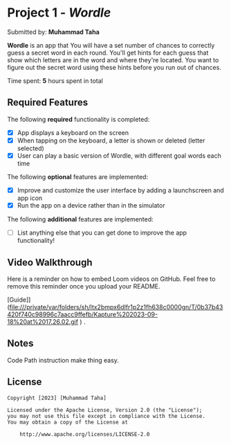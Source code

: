 # Project 1 - *Wordle*

Submitted by: **Muhammad Taha**

**Wordle** is an app that You will have a set number of chances to correctly guess a secret word in each round. You'll get hints for each guess that show which letters are in the word and where they're located. You want to figure out the secret word using these hints before you run out of chances.

Time spent: **5** hours spent in total

## Required Features

The following **required** functionality is completed:

- [X] App displays a keyboard on the screen
- [X] When tapping on the keyboard, a letter is shown or deleted (letter selected)
- [X] User can play a basic version of Wordle, with different goal words each time

The following **optional** features are implemented:

- [X] Improve and customize the user interface by adding a launchscreen and app icon
- [X] Run the app on a device rather than in the simulator

The following **additional** features are implemented:

- [ ] List anything else that you can get done to improve the app functionality!

## Video Walkthrough

Here is a reminder on how to embed Loom videos on GitHub. Feel free to remove this reminder once you upload your README. 

[Guide]]([file:///private/var/folders/sh/ltx2bmpx6dlfr1p2z1fh638c0000gn/T/0b37b43420f740c98996c7aacc9ffefb/Kapture%202023-09-18%20at%2017.26.02.gif](https://drive.google.com/file/d/1Ba1BG62c492DshE69hUVZ2fRGm-ZI3p4/view?usp=sharing) ) .


## Notes

Code Path instruction make thing easy.

## License

    Copyright [2023] [Muhammad Taha]

    Licensed under the Apache License, Version 2.0 (the "License");
    you may not use this file except in compliance with the License.
    You may obtain a copy of the License at

        http://www.apache.org/licenses/LICENSE-2.0

